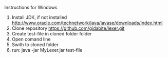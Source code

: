 Instructions for Windows
1. Install JDK, if not installed http://www.oracle.com/technetwork/java/javase/downloads/index.html 
2. Clone repository https://github.com/gidabite/lexer.git
3. Create test-file in cloned folder folder
4. Open comand line
5. Swith to cloned folder
6. run: java -jar MyLexer.jar test-file